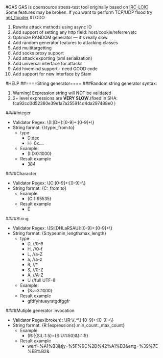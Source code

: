 #GAS
GAS is opensource stress-test tool originally based on <a href="github.com/neweracracker/loic">IRC-LOIC</a>
Some features may be broken. If you want to perform TCP/UDP flood try <a href="github.com/kasthack/net_flooder">net_flooder</a>
#TODO
1. Rewrite attack methods using async IO
2. Add support of setting any http field: host/cookie/referrer/etc
3. Optimize RANDOM generator — it's really slow.
4. Add random generator features to attacking classes
5. Add multitargetting
6. Add socks proxy support
7. Add attack exporting (xml serialization)
8. Add universal interface for attacks
9. Add hivemind support - need GOOD code
10. Add support for new interface by Stam

#HELP
##====String generator====
###Random string generator syntax:
1. Warning! Expression string will NOT be validated
2. 2+ level expressions are  **VERY SLOW**.(fixed in SHA: fca92cd0d52380e39e1a7a255914d4da297488e0 )

####Integer
* Validator Regex: \\{I\:[DH]\:[0-9]+\:[0-9]+\\}
* String format: {I:type:_from:to}
	* type
		* D\:dec
		* H- 0x....
	* Example:
		* {I\:D\:0\:1000}
	* Result example
		* 384

####Character
* Validator Regex: \\{C\:[0-9]+\:[0-9]+\\}
* String format: {C:_from:to}
	* Example
		* {C\:1\:65535}
	* Result example
		* Ё

####String
* Validator Regex: \\{S\:[DHLaRSAU]\:[0-9]+\:[0-9]+\\}
* String format: {S\:type\:min_length\:max_length}
	* type
		* D,      //0-9
		* H,      //0-f
		* L,      //a-Z
		* a,      //a-z
		* R,      //*
		* S,      //0-Z
		* A,      //A-Z
		* U       //full UTF-8
	* Example:
		* {S\:a\:3\:1000}
	* Result example
		* gfdfyhtueyrstgdfggfr

####Mutiple generator invocation
* Validator Regex(broken): \\{R\:\\{.*\\}\:[0-9]+\:[0-9]+\\}
* String format: {R\:{expressions}\:min_count\:_max_count}
	* Example
		* {R\:{{S\:L\:1\:5}={S\:U\:1\:50}&}\:1\:5}
	* Result example
		* werf=%A1%B3&tjy=%5F%9C%2D%42%A1%B3&ertg=%39%7E%E8%B2&
